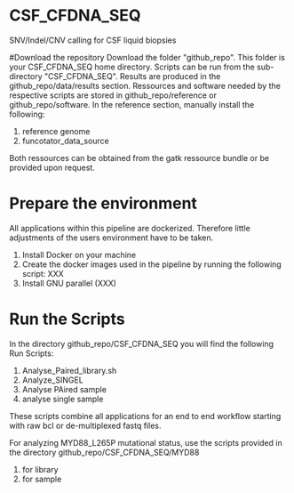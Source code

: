 # CSF_CFDNA_SEQ
SNV/Indel/CNV calling for CSF liquid biopsies

#Download the repository
Download the folder "github_repo". This folder is your CSF_CFDNA_SEQ home directory. Scripts can be run from the sub-directory "CSF_CFDNA_SEQ". Results are produced in the github_repo/data/results section. Ressources and software needed by the respective scripts are stored in github_repo/reference or github_repo/software. In the reference section, manually install the following:
1. reference genome
2. funcotator_data_source

Both ressources can be obtained from the gatk ressource bundle or be provided upon request.

# Prepare the environment
All applications within this pipeline are dockerized. Therefore little adjustments of the users environment have to be taken.
1. Install Docker on your machine
2. Create the docker images used in the pipeline by running the following script: XXX
3. Install GNU parallel (XXX)

# Run the Scripts
In the directory github_repo/CSF_CFDNA_SEQ you will find the following Run Scripts:
1. Analyse_Paired_library.sh
2. Analyze_SINGEL
3. Analyse PAired sample
4. analyse single sample

These scripts combine all applications for an end to end workflow starting with raw bcl or de-multiplexed fastq files.

For analyzing MYD88_L265P mutational status, use the scripts provided in the directory github_repo/CSF_CFDNA_SEQ/MYD88
1. for library
2. for sample
